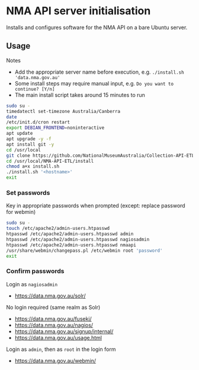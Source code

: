 # NMA API server initialisation

Installs and configures software for the NMA API on a bare Ubuntu server.  

## Usage

Notes
* Add the appropriate server name before execution, e.g. `./install.sh 'data.nma.gov.au'` 
* Some install steps may require manual input, e.g. `Do you want to continue? [Y/n]`
* The main install script takes around 15 minutes to run

```sh
sudo su -
timedatectl set-timezone Australia/Canberra
date
/etc/init.d/cron restart
export DEBIAN_FRONTEND=noninteractive
apt update
apt upgrade -y -f
apt install git -y
cd /usr/local
git clone https://github.com/NationalMuseumAustralia/Collection-API-ETL.git NMA-API-ETL
cd /usr/local/NMA-API-ETL/install
chmod a+x install.sh
./install.sh '<hostname>'
exit
```

### Set passwords

Key in appropriate passwords when prompted (except: replace password for webmin)

```sh
sudo su -
touch /etc/apache2/admin-users.htpasswd
htpasswd /etc/apache2/admin-users.htpasswd admin
htpasswd /etc/apache2/admin-users.htpasswd nagiosadmin
htpasswd /etc/apache2/admin-users.htpasswd nmaapi
/usr/share/webmin/changepass.pl /etc/webmin root 'password'
exit
```

### Confirm passwords

Login as `nagiosadmin`
* https://data.nma.gov.au/solr/ 

No login required (same realm as Solr)
* https://data.nma.gov.au/fuseki/
* https://data.nma.gov.au/nagios/
* https://data.nma.gov.au/signup/internal/
* https://data.nma.gov.au/usage.html

Login as `admin`, then as `root` in the login form
* https://data.nma.gov.au/webmin/

